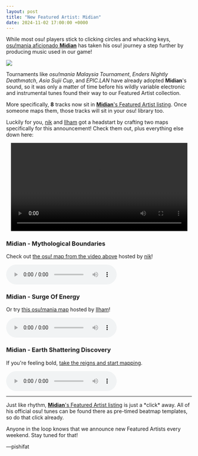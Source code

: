 ```yaml
---
layout: post
title: "New Featured Artist: Midian"
date: 2024-11-02 17:00:00 +0000
---
```


While most osu! players stick to clicking circles and whacking keys, [osu!mania aficionado **Midian**](https://osu.ppy.sh/users/25689815) has taken his osu! journey a step further by producing music used in our game!

![](https://assets.ppy.sh/artists/443/header.jpg)

Tournaments like *osu!mania Malaysia Tournament*, *Enders Nightly Deathmatch*, *Asia Sujii Cup*, and *EPIC.LAN* have already adopted **Midian**'s sound, so it was only a matter of time before his wildly variable electronic and instrumental tunes found their way to our Featured Artist collection.

More specifically, **8** tracks now sit in [**Midian**'s Featured Artist listing](https://osu.ppy.sh/beatmaps/artists/443). Once someone maps them, those tracks will sit in your osu! library too.

Luckily for you, [nik](https://osu.ppy.sh/users/10077264) and [Ilham](https://osu.ppy.sh/users/3057154) got a headstart by crafting two maps specifically for this announcement! Check them out, plus everything else down here:

<div align="center">
    <video width="95%" controls>
        <source src="https://assets.ppy.sh/artists/443/release_showcase.mp4" type="video/mp4" preload="none">
    </video>
</div>

### Midian - Mythological Boundaries

Check out [the osu! map from the video above](https://osu.ppy.sh/beatmapsets/2237488) hosted by [nik](https://osu.ppy.sh/users/10077264)!

<audio controls>
    <source src="https://assets.ppy.sh/artists/443/Songs/Midian%20-%20Mythological%20Boundaries.mp3">
</audio>

### Midian - Surge Of Energy

Or try [this osu!mania map](https://osu.ppy.sh/beatmapsets/2192590) hosted by [Ilham](https://osu.ppy.sh/users/3057154)!

<audio controls>
    <source src="https://assets.ppy.sh/artists/443/Songs/Midian%20-%20Surge%20Of%20Energy.mp3">
</audio>

### Midian - Earth Shattering Discovery

If you're feeling bold, [take the reigns and start mapping](https://assets.ppy.sh/artists/443/Songs/Midian%20-%20Earth%20Shattering%20Discovery.osz).

<audio controls>
    <source src="https://assets.ppy.sh/artists/443/Songs/Midian%20-%20Earth%20Shattering%20Discovery.mp3">
</audio>

---

Just like rhythm, [**Midian**'s Featured Artist listing](https://osu.ppy.sh/beatmaps/artists/443) is just a \*click\* away. All of his official osu! tunes can be found there as pre-timed beatmap templates, so do that click already.

Anyone in the loop knows that we announce new Featured Artists every weekend. Stay tuned for that!

—pishifat
